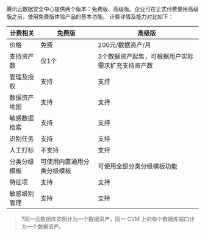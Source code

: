 腾讯云数据安全中心提供两个版本：免费版、高级版。企业可在正式付费使用高级版之前，使用免费版体验产品的基本功能。
计费详情及能力对比如下：

| **计费相关** | **免费版**                 | **高级版**                                        |
| ------------ | -------------------------- | ------------------------------------------------- |
| 价格         | 免费                       | 200元/数据资产/月                                 |
| 支持资产数   | 仅1个                      | 3个数据资产起售，可根据用户实际需求扩充支持资产数 |
| 管理及授权   | 支持                       | 支持                                              |
| 数据资产地图 | 支持                       | 支持                                              |
| 敏感数据检索 | 支持                       | 支持                                              |
| 识别任务     | 支持                       | 支持                                              |
| 人工打标     | 不支持                     | 支持                                              |
| 分类分级模板 | 可使用内置通用分类分级模板 | 可使用全部分类分级模板功能                        |
| 特征项       | 支持                       | 支持                                              |
| 敏感级别管理 | 支持                       | 支持                                              |

>?同一云数据库实例计为一个数据资产，同一 CVM 上的每个数据库端口计为一个数据资产。

